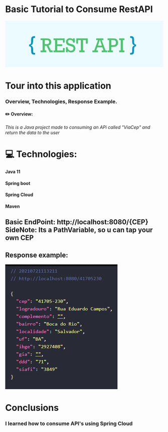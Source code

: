 # Basic Tutorial to Consume RestAPI 
![Welcome](https://raw.githubusercontent.com/ryxandy/RestConsuming/master/rest.png)
#                                                                        Tour into this application 
###                                                             Overview, Technologies, Response Example.



#### ✏️ Overview:
###### This is a Java project made to consuming an APi called "ViaCep" and return the data to the user



#     💻 Technologies:

#### Java 11
#### Spring boot
#### Spring Cloud
#### Maven



## Basic EndPoint: http://localhost:8080/{CEP}   SideNote: Its a PathVariable, so u can tap your own CEP

## Response example:
![Json](https://raw.githubusercontent.com/ryxandy/RestConsuming/master/Example.PNG)

# Conclusions
### I learned how to consume API's using Spring Cloud

